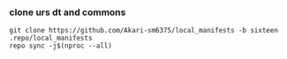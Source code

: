 
### clone urs dt and commons
```
git clone https://github.com/Akari-sm6375/local_manifests -b sixteen .repo/local_manifests
repo sync -j$(nproc --all)
```
